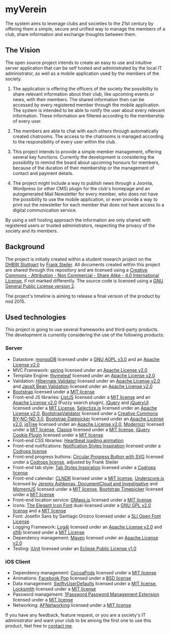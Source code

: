 myVerein
========

The system aims to leverage clubs and societies to the 21st century by offering them a simple, secure and unified way to manage the members of a club, share information and exchange thoughts between them.

## The Vision
The open source project intends to create an easy to use and intuitive server application that can be self hosted and administrated by the local IT administrator, as well as a mobile application used by the members of the society.

1. The application is offering the officers of the society the possibility to share relevant information about their club, like upcoming events or news, with their members. The shared information then can be accessed by every registered member through the mobile application. The system is intended to be able to notify the user about every relevant information. These information are filtered according to the membership of every user.

2. The members are able to chat with each others through automatically created chatrooms. The access to the chatrooms is managed according to the responsibility of every user within the club.

3. This project intends to provide a simple member management, offering several key functions. Currently the development is considering the possibility to remind the board about upcoming honours for members, because of the duration of their membership or the management of contact and payment details.

4. The project might include a way to publish news through a Joomla, Wordpress (or other CMS) plugin for the club's homepage and an autogenerated Mail Newsletter for every member, who does not have the possibility to use the mobile application, or even provide a way to print out the newsletter for each member that does not have access to a digital communication service.

By using a self hosting approach the information are only shared with registered users or trusted administrators, respecting the privacy of the society and its members.

## Background
The project is initially created within a student research project on the [DHBW Stuttgart](http://www.dhbw-stuttgart.de) by [Frank Steiler](mailto:frank@steilerdev.de). All documents created within this project are shared through this repository and are licensed using a [Creative Commons - Attribution - Non Commercial - Share Alike - 4.0 International License](http://creativecommons.org/licenses/by-nc-sa/4.0/), if not marked differently. The source code is licensed using a [GNU General Public License version 2](http://www.gnu.org/licenses/gpl-2.0.html).

The project's timeline is aiming to release a final version of the product by mid 2015.

## Used technologies
This project is going to use several frameworks and third-party products. The development is currently considering the use of the following products:

### Server
* Datastore: [mongoDB](http://www.mongodb.org) licensed under a [GNU AGPL v3.0](http://www.gnu.org/licenses/agpl-3.0.html) and an [Apache License v2.0](http://www.apache.org/licenses/LICENSE-2.0)
* MVC Framework: [spring](http://spring.io) licensed under an [Apache License v2.0](http://www.apache.org/licenses/LICENSE-2.0)
* Template Engine: [thymeleaf](http://www.thymeleaf.org) licensed under an [Apache License v2.0](http://www.thymeleaf.org/license.html) 
* Validation: [Hibernate Validator](http://hibernate.org/validator/) licensed under an [Apache License v2.0](https://raw.githubusercontent.com/hibernate/hibernate-validator/master/license.txt) and [JavaX Bean Validation](http://mvnrepository.com/artifact/javax.validation/validation-api/1.0.0.GA) licensed under an [Apache License v2.0](http://www.apache.org/licenses/LICENSE-2.0)
* [Bootstrap](http://getbootstrap.com) licensed under a [MIT license](https://github.com/twbs/bootstrap/blob/master/LICENSE)
* Front-end JS libraries: [ListJS](http://www.listjs.com) licensed under a [MIT license](https://raw.githubusercontent.com/javve/list.js/master/LICENSE) and an [Apache License v2.0](http://www.apache.org/licenses/LICENSE-2.0) (Fuzzy search plugin), [jQuery](http://jquery.com) and [jQueryUI](http://jqueryui.com) licensed under a [MIT License](https://jquery.org/license/), [Selectize.js](http://brianreavis.github.io/selectize.js/) licensed under an [Apache License v2.0](http://www.apache.org/licenses/LICENSE-2.0), [BootstrapValidator](http://bootstrapvalidator.com) licensed under a [Creative Commons BY-NC-ND 3.0](http://creativecommons.org/licenses/by-nc-nd/3.0/), [Bootstrap Datepicker](eternicode.github.io/bootstrap-datepicker) licensed under an [Apache License v2.0](http://www.apache.org/licenses/LICENSE-2.0), [jqTree](http://mbraak.github.io/jqTree/) licensed under an [Apache License v2.0](http://www.apache.org/licenses/LICENSE-2.0), [Modernizr](http://modernizr.com) licensed under a [MIT license](http://modernizr.com/license/), [Classie](https://github.com/desandro/classie) licensed under a [MIT license](http://desandro.mit-license.org), [jQuery Cookie Plugin](https://github.com/carhartl/jquery-cookie) licensed under a [MIT license](http://opensource.org/licenses/MIT)
* Front-end CSS libraries: [Heartbeat loading animation](http://jimmyamash.com/idealab/loaders/loaders.html)
* Front-end notifications: [Notification Styles Inspiration](http://tympanus.net/codrops/?p=19415) licensed under a [Codrops license](http://tympanus.net/codrops/licensing/)
* Front-end progress buttons: [Circular Progress Button with SVG](http://tympanus.net/codrops/?p=18828) licensed under a [Codrops license](http://tympanus.net/codrops/licensing/), adjusted by Frank Steiler
* Front-end tab style: [Tab Styles Inspiration](http://tympanus.net/codrops/?p=19559) licensed under a [Codrops license](http://tympanus.net/codrops/licensing/)
* Front-end calendar: [CLNDR](http://kylestetz.github.io/CLNDR/) licensed under a [MIT license](http://opensource.org/licenses/MIT), [Underscore.js](http://underscorejs.org) licensed by [Jeremy Ashkenas, DocumentCloud and Investigative](https://github.com/jashkenas/underscore/blob/master/LICENSE) and [MomentJS](http://momentjs.com) licensed under a [MIT license](http://opensource.org/licenses/MIT), [Bootstrap Timepicker](http://jdewit.github.io/bootstrap-timepicker/) licensed under a [MIT license](http://opensource.org/licenses/MIT)
* Front-end location service: [GMaps.js](http://hpneo.github.io/gmaps/) licensed under a [MIT license](http://opensource.org/licenses/MIT)
* Icons: [The Elegant Icon Font](http://www.elegantthemes.com/blog/resources/elegant-icon-font) dual-licensed under a [GNU GPL v2.0 license](http://www.gnu.org/licenses/gpl-2.0.html) and a [MIT license](http://opensource.org/licenses/MIT)
* Font: Josefin Sans by Santiago Orozco licensed under a [SLI Open Font License](http://opensource.org/licenses/OFL-1.1)
* Logging Framework: [Log4j](http://logging.apache.org/log4j/2.x/) licensed under an [Apache License v2.0](http://logging.apache.org/log4j/2.x/license.html) and [slf4j](http://www.slf4j.org) licensed under a [MIT License](http://www.slf4j.org/license.html)
* Dependency management: [Maven](http://maven.apache.org) licensed under an [Apache License v2.0](http://www.apache.org/licenses/)
* Testing: [jUnit](http://junit.org) licensed under an [Eclipse Public License v1.0](http://opensource.org/licenses/eclipse-1.0.html)

### iOS Client
* Dependency management: [CocoaPods](http://cocoapods.org) licensed under a [MIT license](https://github.com/CocoaPods/CocoaPods/blob/master/LICENSE)
* Animations: [Facebook Pop](https://github.com/facebook/pop) licensed under a [BSD license](https://github.com/facebook/pop/blob/master/LICENSE)
* Data management: [SwiftyUserDefaults](https://github.com/radex/SwiftyUserDefaults/) licensed under a [MIT license](https://github.com/radex/SwiftyUserDefaults/blob/master/LICENSE), [Locksmith](https://github.com/matthewpalmer/Locksmith) licensed under a [MIT license](https://github.com/matthewpalmer/Locksmith/blob/master/LICENSE) 
* Password management: [1Password Password Management Extension](https://github.com/AgileBits/onepassword-app-extension) licensed under a [MIT license](https://github.com/AgileBits/onepassword-app-extension/blob/master/LICENSE.txt)
* Networking: [AFNetworking](http://afnetworking.com) licensed under a [MIT license](http://opensource.org/licenses/mit-license)

If you have any feedback, feature request, or you are a society's IT administrator and want your club to be among the first one to use this product, feel free to [contact me](mailto:frank@steilerdev.de).
